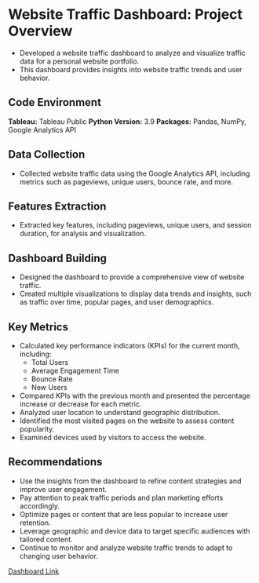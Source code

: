 # Website Traffic Dashboard: Project Overview

* Developed a website traffic dashboard to analyze and visualize traffic data for a personal website portfolio.
* This dashboard provides insights into website traffic trends and user behavior.

## Code Environment

**Tableau:** Tableau Public
**Python Version:** 3.9
**Packages:** Pandas, NumPy, Google Analytics API

## Data Collection

* Collected website traffic data using the Google Analytics API, including metrics such as pageviews, unique users, bounce rate, and more.

## Features Extraction

* Extracted key features, including pageviews, unique users, and session duration, for analysis and visualization.

## Dashboard Building

* Designed the dashboard to provide a comprehensive view of website traffic.
* Created multiple visualizations to display data trends and insights, such as traffic over time, popular pages, and user demographics.


## Key Metrics

* Calculated key performance indicators (KPIs) for the current month, including:
  - Total Users
  - Average Engagement Time
  - Bounce Rate
  - New Users
* Compared KPIs with the previous month and presented the percentage increase or decrease for each metric.
* Analyzed user location to understand geographic distribution.
* Identified the most visited pages on the website to assess content popularity.
* Examined devices used by visitors to access the website.

## Recommendations

* Use the insights from the dashboard to refine content strategies and improve user engagement.
* Pay attention to peak traffic periods and plan marketing efforts accordingly.
* Optimize pages or content that are less popular to increase user retention.
* Leverage geographic and device data to target specific audiences with tailored content.
* Continue to monitor and analyze website traffic trends to adapt to changing user behavior.

[Dashboard Link](https://public.tableau.com/views/MonthlyWebTrafficDashboard/MainDashboard?:language=en-US&:display_count=n&:origin=viz_share_link) 
